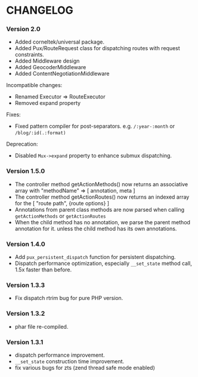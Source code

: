 CHANGELOG
==================

### Version 2.0

- Added corneltek/universal package.
- Added Pux/RouteRequest class for dispatching routes with request constraints.
- Added Middleware design
- Added GeocoderMiddleware
- Added ContentNegotiationMiddleware

Incompatible changes:

- Renamed Executor => RouteExecutor
- Removed expand property

Fixes:

- Fixed pattern compiler for post-separators. e.g. `/:year-:month` or `/blog/:id(.:format)`

Deprecation:

- Disabled `Mux->expand` property to enhance submux dispatching.



### Version 1.5.0

- The controller method getActionMethods() now returns an associative array with "methodName" => [ annotation, meta ]
- The controller method getActionRoutes()  now returns an indexed array for the [ "route path", {route options} ]
- Annotations from parent class methods are now parsed when calling `getActionMethods` or `getActionRoutes`
- When the child method has no annotation, we parse the parent method
  annotation for it. unless the child method has its own annotations.

### Version 1.4.0

- Add `pux_persistent_dispatch` function for persistent dispatching.
- Dispatch performance optimization, especially `__set_state` method call, 1.5x faster than before.

### Version 1.3.3

- Fix dispatch rtrim bug for pure PHP version.

### Version 1.3.2

- phar file re-compiled.

### Version 1.3.1

- dispatch performance improvement.
- `__set_state` construction time improvement.
- fix various bugs for zts (zend thread safe mode enabled)
